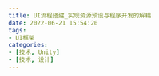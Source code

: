 ```yaml
---
title: UI流程搭建_实现资源预设与程序开发的解耦
date: 2022-06-21 15:54:20
tags:
- UI框架
categories: 
- [技术, Unity]
- [技术, 设计]
---
```

